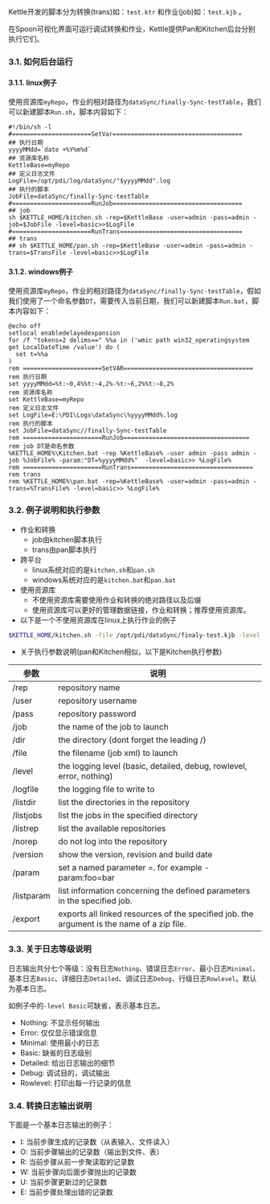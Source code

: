 
<!-- ## 3. Kettle脚本运行 -->
Kettle开发的脚本分为转换(trans)如：`test.ktr` 和作业(job)如：`test.kjb` 。

在Spoon可视化界面可运行调试转换和作业，Kettle提供Pan和Kitchen后台分别执行它们。
### 3.1. 如何后台运行
#### 3.1.1. linux例子
使用资源库`myRepo`，作业的相对路径为`dataSync/finally-Sync-testTable`，我们可以新建脚本`Run.sh`，脚本内容如下：
```shell
#!/bin/sh -l
#======================SetVar====================================
## 执行日期
yyyyMMdd=`date +%Y%m%d`
## 资源库名称
KettleBase=myRepo
## 定义日志文件
LogFile=/opt/pdi/log/dataSync/"$yyyyMMdd".log
## 执行的脚本
JobFile=dataSync/finally-Sync-testTable
#======================RunJob====================================
## job
sh $KETTLE_HOME/kitchen.sh -rep=$KettleBase -user=admin -pass=admin -job=$JobFile -level=basic>>$LogFile
#======================RunTrans==================================
## trans
## sh $KETTLE_HOME/pan.sh -rep=$KettleBase -user=admin -pass=admin -trans=$TransFile -level=basic>>$LogFile
```

#### 3.1.2. windows例子
使用资源库`myRepo`，作业的相对路径为`dataSync/finally-Sync-testTable`，假如我们使用了一个命名参数`DT`，需要传入当前日期，我们可以新建脚本`Run.bat`，脚本内容如下：
```dos
@echo off
setlocal enabledelayedexpansion 
for /f "tokens=2 delims==" %%a in ('wmic path win32_operatingsystem get LocalDateTime /value') do (
  set t=%%a
)
rem ======================SetVAR====================================
rem 执行日期
set yyyyMMdd=%t:~0,4%%t:~4,2%-%t:~6,2%%t:~8,2%
rem 资源库名称
set KettleBase=myRepo
rem 定义日志文件
set LogFile=E:\PDI\Logs\dataSync\%yyyyMMdd%.log
rem 执行的脚本
set JobFile=dataSync//finally-Sync-testTable
rem ======================RunJob===================================
rem job DT是命名参数
%KETTLE_HOME%\Kitchen.bat -rep %KettleBase% -user admin -pass admin -job %JobFile% -param:"DT=%yyyyMMdd%"  -level=basic>> %LogFile%
rem ======================RunTrans==================================
rem trans
rem %KETTLE_HOME%\pan.bat -rep=%KettleBase% -user=admin -pass=admin -trans=%TransFile% -level=basic>> %LogFile%
```

### 3.2. 例子说明和执行参数
* 作业和转换
    - job由kitchen脚本执行
    - trans由pan脚本执行
* 跨平台
    - linux系统对应的是`kitchen.sh`和`pan.sh`
    - windows系统对应的是`kitchen.bat`和`pan.bat`
* 使用资源库
    - 不使用资源库需要使用作业和转换的绝对路径以及后缀
    - 使用资源库可以更好的管理数据链接，作业和转换；推荐使用资源库。
* 以下是一个不使用资源库在linux上执行作业的例子

```sh
$KETTLE_HOME/kitchen.sh -file /opt/pdi/dataSync/finaly-test.kjb -level Basic -logfile /opt/pdi/log/dataSync/2019041_test.log
```
* 关于执行参数说明(pan和Kitchen相似，以下是Kitchen执行参数)

|参数|说明|
|-|-|
|/rep       |repository name|
|/user      |repository username|
|/pass      |repository password|
|/job       |the name of the job to launch|
|/dir       |the directory (dont forget the leading /)|
|/file      |the filename (job xml) to launch|
|/level     |the logging level (basic, detailed, debug, rowlevel, error, nothing)|
|/logfile   |the logging file to write to|
|/listdir   |list the directories in the repository|
|/listjobs  |list the jobs in the specified directory|
|/listrep   |list the available repositories|
|/norep     |do not log into the repository|
|/version   |show the version, revision and build date|
|/param     |set a named parameter <name>=<value>. for example -param:foo=bar|
|/listparam |list information concerning the defined parameters in the specified job.|
|/export    |exports all linked resources of the specified job. the argument is the name of a zip file.|

### 3.3. 关于日志等级说明

日志输出共分七个等级：没有日志`Nothing`、错误日志`Error`、最小日志`Minimal`、基本日志`Basic`、详细日志`Detailed`、调试日志`Debug`、行级日志`Rowlevel`。默认为基本日志。

如例子中的`-level Basic`可缺省，表示基本日志。

* Nothing: 不显示任何输出
* Error: 仅仅显示错误信息
* Minimal: 使用最小的日志
* Basic: 缺省的日志级别
* Detailed: 给出日志输出的细节
* Debug: 调试目的，调试输出
* Rowlevel: 打印出每一行记录的信息

### 3.4. 转换日志输出说明
下面是一个基本日志输出的例子：
* I: 当前步骤生成的记录数（从表输入、文件读入）
* O: 当前步骤输出的记录数（输出到文件、表）
* R: 当前步骤从前一步聚读取的记录数
* W: 当前步骤向后面步骤抛出的记录数
* U: 当前步骤更新过的记录数
* E: 当前步骤处理出错的记录数
  